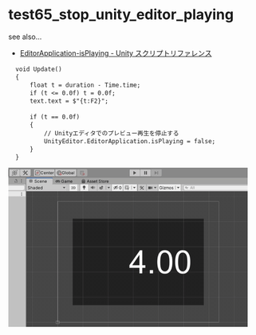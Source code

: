 # test65_stop_unity_editor_playing
see also...

  - [EditorApplication-isPlaying - Unity スクリプトリファレンス](https://docs.unity3d.com/ja/2019.4/ScriptReference/EditorApplication-isPlaying.html)

```
  void Update()
  {
      float t = duration - Time.time;
      if (t <= 0.0f) t = 0.0f;
      text.text = $"{t:F2}";

      if (t == 0.0f)
      {
          // Unityエディタでのプレビュー再生を停止する
          UnityEditor.EditorApplication.isPlaying = false;
      }
  }
```

![img01.gif](img01.gif)

